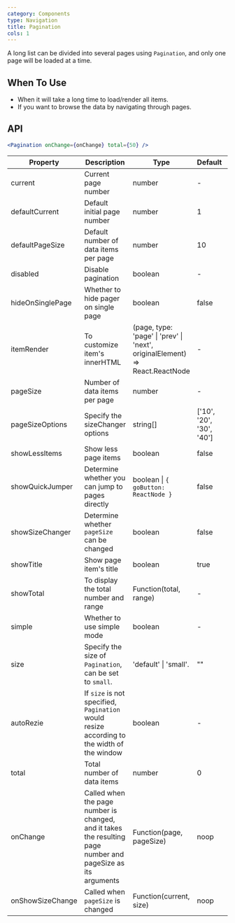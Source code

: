 ```yaml
---
category: Components
type: Navigation
title: Pagination
cols: 1
---
```


A long list can be divided into several pages using `Pagination`, and only one page will be loaded at a time.

## When To Use

- When it will take a long time to load/render all items.
- If you want to browse the data by navigating through pages.

## API

```jsx
<Pagination onChange={onChange} total={50} />
```

| Property | Description | Type | Default | Version |
| --- | --- | --- | --- | --- |
| current | Current page number | number | - |  |
| defaultCurrent | Default initial page number | number | 1 |  |
| defaultPageSize | Default number of data items per page | number | 10 |  |
| disabled | Disable pagination | boolean | - |  |
| hideOnSinglePage | Whether to hide pager on single page | boolean | false |  |
| itemRender | To customize item's innerHTML | (page, type: 'page' \| 'prev' \| 'next', originalElement) => React.ReactNode | - |  |
| pageSize | Number of data items per page | number | - |  |
| pageSizeOptions | Specify the sizeChanger options | string\[] | \['10', '20', '30', '40'] |  |
| showLessItems | Show less page items | boolean | false |  |
| showQuickJumper | Determine whether you can jump to pages directly | boolean \| `{ goButton: ReactNode }` | false |  |
| showSizeChanger | Determine whether `pageSize` can be changed | boolean | false |  |
| showTitle | Show page item's title | boolean | true |  |
| showTotal | To display the total number and range | Function(total, range) | - |  |
| simple | Whether to use simple mode | boolean | - |  |
| size | Specify the size of `Pagination`, can be set to `small`. | 'default' \| 'small'. | "" |  |
| autoRezie | If `size` is not specified, `Pagination` would resize according to the width of the window | boolean | - |  |
| total | Total number of data items | number | 0 |  |
| onChange | Called when the page number is changed, and it takes the resulting page number and pageSize as its arguments | Function(page, pageSize) | noop |  |
| onShowSizeChange | Called when `pageSize` is changed | Function(current, size) | noop |  |
